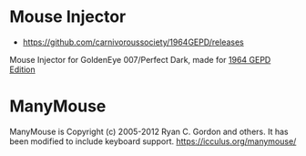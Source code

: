# Mouse Injector
* https://github.com/carnivoroussociety/1964GEPD/releases

Mouse Injector for GoldenEye 007/Perfect Dark, made for [1964 GEPD Edition](https://github.com/carnivoroussociety/1964GEPD)

# ManyMouse
ManyMouse is Copyright (c) 2005-2012 Ryan C. Gordon and others. It has been modified to include keyboard support. https://icculus.org/manymouse/
